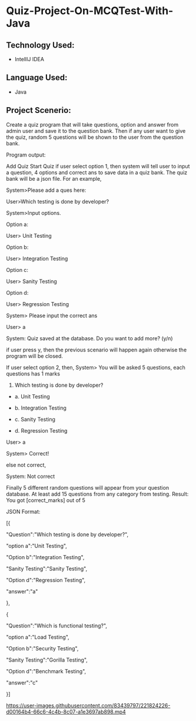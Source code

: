 # Quiz-Project-On-MCQTest-With-Java

## Technology Used:
- IntellIJ IDEA

## Language Used:
- Java

## Project Scenerio:
Create a quiz program that will take questions, option and answer from admin user and save it to the question bank. Then if any user want to give the quiz, random 5 questions will be shown to the user from the question bank.

Program output:

Add Quiz
Start Quiz
if user select option 1, then system will tell user to input a question, 4 options and correct ans to save data in a quiz bank. The quiz bank will be a json file. For an example,

System>Please add a ques here:

User>Which testing is done by developer?

System>Input options.

Option a:

User> Unit Testing

Option b:

User> Integration Testing

Option c:

User> Sanity Testing

Option d:

User> Regression Testing

System> Please input the correct ans

User> a

System: Quiz saved at the database. Do you want to add more? (y/n)

if user press y, then the previous scenario will happen again otherwise the program will be closed.

If user select option 2, then, System> You will be asked 5 questions, each questions has 1 marks


1. Which testing is done by developer?
- a. Unit Testing

- b. Integration Testing

- c. Sanity Testing

- d. Regression Testing

User> a

System> Correct!

else not correct,

System: Not correct

Finally 5 different random questions will appear from your question database. At least add 15 questions from any category from testing. Result: You got [correct_marks] out of 5

JSON Format:

[{

"Question":"Which testing is done by developer?",

"option a":"Unit Testing",

"Option b":"Integration Testing",

"Sanity Testing":"Sanity Testing",

"Option d":"Regression Testing",

"answer":"a"

},

{

"Question":"Which is functional testing?",

"option a":"Load Testing",

"Option b":"Security Testing",

"Sanity Testing":"Gorilla Testing",

"Option d":"Benchmark Testing",

"answer":"c"

}]





https://user-images.githubusercontent.com/83439797/221824226-d00164b4-66c6-4c4b-8c07-a1e3697ab898.mp4

